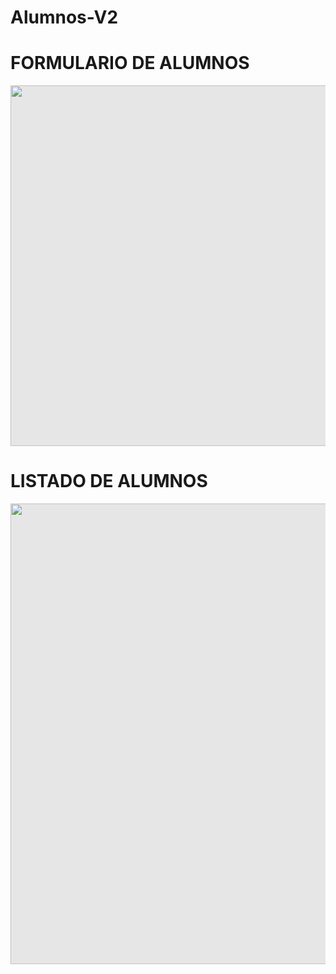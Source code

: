 # Alumnos-V2
<h1>FORMULARIO DE ALUMNOS</h1>
<img style="display: block;-webkit-user-select: none;margin: auto;cursor: zoom-in;background-color: hsl(0, 0%, 90%);transition: background-color 300ms;" src="https://cdn.discordapp.com/attachments/946226602868625423/1121306017825824820/image.png" width="1262" height="577">
<h1>LISTADO DE ALUMNOS</h1>
<img style="display: block;-webkit-user-select: none;margin: auto;cursor: zoom-in;background-color: hsl(0, 0%, 90%);transition: background-color 300ms;" src="https://cdn.discordapp.com/attachments/946226602868625423/1121306450749292574/image.png" width="1262" height="737">
